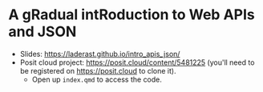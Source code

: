 
# A gRadual intRoduction to Web APIs and JSON

<!-- badges: start -->
<!-- badges: end -->

- Slides: https://laderast.github.io/intro_apis_json/
- Posit cloud project: https://posit.cloud/content/5481225 (you'll need to be registered on https://posit.cloud to clone it).
    - Open up `index.qmd` to access the code.